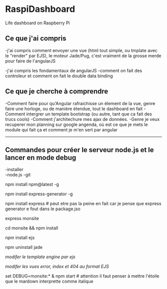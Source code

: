 # RaspiDashboard
Life dashboard on Raspberry Pi

## Ce que j'ai compris
-j'ai compris comment envoyer une vue (html tout simple, ou tmplate avec le "render" par EJS), le moteur Jade/Pug, c'est vraiment de la grosse merde pour faire de l'angularJS

-j'ai compris les fondamentaux de angularJS
	-comment on fait des controleur et comment on fait le double data binding

## Ce que je cherche à comprendre
-Comment faire pour qu'Angular rafraichisse un élement de la vue, genre faire une horloge, ou de manière étendue, tout le dashboard en fait
-Comment intergrer un template bootstrap (ou autre, tant que ca fait des trucs cools)
-Comment j'architechure mes ajax de données. 
-Genre je veux recuperer mon planning sur google angenda, où est ce que je mets le module qui fait ça et comment je m'en sert par angular



_____
## Commandes pour créer le serveur node.js et le lancer en mode debug
-installer 	
	-node.js
	-git

npm install npm@latest -g

npm install express-generator -g

npm install express 		# peut etre pas la peine en fait car je pense que express generator e fout dans le package.jso 

express monsite

cd monsite && npm install

npm install ejs

npm uninstall jade

*modifer le template engine par ejs*

*modifer les vues error, index et 404 au format EJS*

set DEBUG=monsite:* & npm start 	# attention il faut penser à mettre l'étoile que le mardown interprette comme italique
